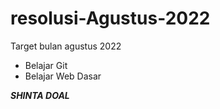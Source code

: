 # resolusi-Agustus-2022
Target bulan agustus 2022

- Belajar Git
- Belajar Web Dasar

***SHINTA DOAL***
